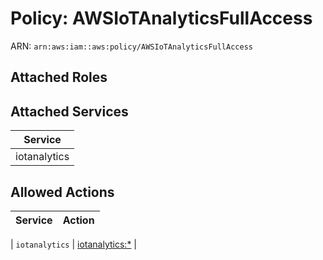 # Policy: AWSIoTAnalyticsFullAccess

ARN: `arn:aws:iam::aws:policy/AWSIoTAnalyticsFullAccess`

## Attached Roles

## Attached Services

| Service |
|---------|
| iotanalytics |

## Allowed Actions

| Service | Action |
|:-------:|--------|

| `iotanalytics` | [iotanalytics:*](../actions.md#iotanalytics:all) |
